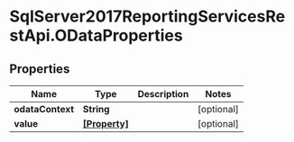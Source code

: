 # SqlServer2017ReportingServicesRestApi.ODataProperties

## Properties
Name | Type | Description | Notes
------------ | ------------- | ------------- | -------------
**odataContext** | **String** |  | [optional] 
**value** | [**[Property]**](Property.md) |  | [optional] 


